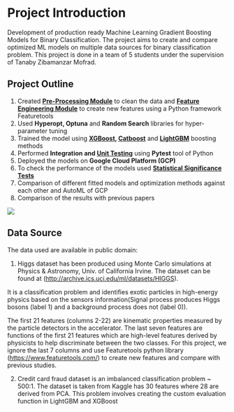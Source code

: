 # Project Introduction
Development of production ready Machine Learning Gradient Boosting Models for Binary Classification.
The project aims to create and compare optimized ML models on multiple data sources for binary classification problem.
This project is done in a team of 5 students under the supervision of Tanaby Zibamanzar Mofrad.

## Project Outline

1. Created **[Pre-Processing Module](https://github.com/Birkamal/Research_Project/blob/master/ETL_file/extensions/preprocess.py)** to clean the data and **[Feature Engineering Module](https://github.com/Birkamal/Research_Project/blob/master/ETL_file/extensions/features.py)** to create new features using a Python framework Featuretools
2. Used **Hyperopt, Optuna** and **Random Search** libraries for hyper-parameter tuning
3. Trained the model using **[XGBoost](https://github.com/Birkamal/Research_Project/blob/master/main_file/mlpipeline/xgb_class.py), [Catboost](https://github.com/Birkamal/Research_Project/blob/master/main_file/mlpipeline/catboost_class.py)** and **[LightGBM](https://github.com/Birkamal/Research_Project/blob/master/main_file/mlpipeline/lgbmclass.py)** boosting methods
4. Performed **Integration and [Unit Testing](https://github.com/Birkamal/Research_Project/tree/master/Tests)** using **Pytest** tool of Python
5. Deployed the models on **Google Cloud Platform (GCP)**
6. To check the performance of the models used **[Statistical Significance Tests](https://github.com/Birkamal/statistical_analysis/blob/master/project_analysis.ipynb)**
7. Comparison of different fitted models and optimization methods against each other and AutoML of GCP
8. Comparison of the results with previous papers

![](https://user-images.githubusercontent.com/56703496/85181382-c8da4980-b253-11ea-8bb4-2e30da00cb7b.png)

## Data Source

The data used are available in public domain:

1. Higgs dataset has been produced using Monte Carlo simulations at Physics & Astronomy, Univ. of California Irvine. The dataset can be found at (http://archive.ics.uci.edu/ml/datasets/HIGGS).

It is a classification problem and identifies exotic particles in high-energy physics based on the sensors information(Signal process produces Higgs bosons (label 1)           and a background process does not (label 0)).

The first 21 features (columns 2-22) are kinematic properties measured by the particle detectors in the accelerator. The last seven features are functions of the first 21 features which are high-level features derived by physicists to help discriminate between the two classes. For this project, we ignore the last 7 columns and use Featuretools python library (https://www.featuretools.com/) to create new features and compare with previous studies.

2. Credit card fraud dataset is an imbalanced classification problem ~ 500:1. The dataset is taken from Kaggle has 30 features where 28 are derived from PCA. This problem involves creating the custom evaluation function in LightGBM and XGBoost
